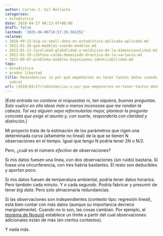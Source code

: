 ```yaml
---
author: Carlos J. Gil Bellosta
categories:
- estadística
date: 2018-04-27 08:13:47+00:00
draft: false
lastmod: '2025-04-06T18:57:39.561351'
related:
- 2016-09-12-big-vs-small-data-en-estadistica-aplicada-aplicada.md
- 2021-01-26-que-modelas-cuando-modelas.md
- 2012-01-12-localidad-globalidad-y-maldicion-de-la-dimensionalidad.md
- 2011-01-10-c2bfuna-caida-demasiado-drastica-de-la-varianza.md
- 2023-09-07-problema-modelos-bayesianos-identicabilidad.md
tags:
- estadística
- grados libertad
title: Redundancias (o por qué empeñarnos en tener tantos datos cuando con una fracción
  sobra)
url: /2018/04/27/redundancias-o-por-que-empenarnos-en-tener-tantos-datos-cuando-con-una-fraccion-sobra/
---
```


_[Esta entrada no contiene ni respuestas ni, tan siquiera, buenas preguntas. Solo vuelco en ella ideas más o menos inconexas que me rondan la cabeza. Tal vez alguien sepa reformularlas mejor, plantear la pregunta concreta que exige el asunto y, con suerte, responderla con claridad y distinción.]_

Mi proyecto trata de la estimación de los parámetros que rigen una determinada curva (altamente no lineal) de la que se tienen N observaciones en el tiempo. Igual que tengo N podría tener 2N o N/2.

Pero, ¿cuál es el número _efectivo_ de observaciones?

Si mis datos fuesen una línea, con dos observaciones (sin ruido) bastaría. Si fuese una circunferencia, con tres habría bastantes. El resto son deducibles y aportan poco.

Si mis datos fuesen de temperatura ambiental, podría tener datos horarios. Pero también cada minuto. Y o cada segundo. Podría fabricar y presumir de tener _big data_. Pero solo almacenaría redundancias.

Si las observaciones son independientes (contexto tipo: regresión lineal), está bien contar con más datos (aunque su importancia decrece marginalmente). Cuando no lo son, las cosas cambian. Por ejemplo, el [teorema de Nyquist](https://en.wikipedia.org/wiki/Nyquist%E2%80%93Shannon_sampling_theorem) establece un límite a partir del cual observaciones adicionales están de más (en ciertos contextos).

Y nada más.